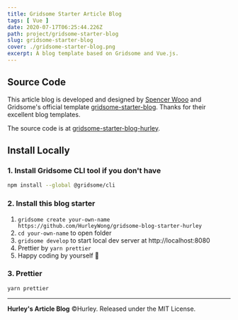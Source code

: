 ```yaml
---
title: Gridsome Starter Article Blog
tags: [ Vue ]
date: 2020-07-17T06:25:44.226Z
path: project/gridsome-starter-blog
slug: gridsome-starter-blog
cover: ./gridsome-starter-blog.png
excerpt: A blog template based on Gridsome and Vue.js.
---
```


## Source Code

This article blog is developed and designed by [Spencer Wooo](https://github.com/spencerwooo/blog) and Gridsome's official template [gridsome-starter-blog](https://github.com/gridsome/gridsome-starter-blog). Thanks for their excellent blog templates.

The source code is at [gridsome-starter-blog-hurley](https://github.com/HurleyWong/gridsome-starter-blog-hurley).

## Install Locally

### 1. Install Gridsome CLI tool if you don't have

```bash
npm install --global @gridsome/cli
```

### 2. Install this blog starter

1. `gridsome create your-own-name https://github.com/HurleyWong/gridsome-blog-starter-hurley`
2. `cd your-own-name` to open folder
3. `gridsome develop` to start local dev server at http://localhost:8080
4. Prettier by `yarn prettier`
5. Happy coding by yourself 🎉

### 3. Prettier

```bash
yarn prettier
```

---

**Hurley's Article Blog** ©Hurley. Released under the MIT License.